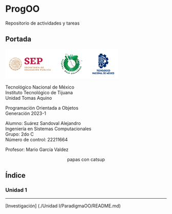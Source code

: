 # ProgOO
Repositorio de actividades y tareas

## Portada
![](./img/ParadigmaOO/gxaEVLb.png "Logos Oficiales")

Tecnológico Nacional de México  
Instituto Tecnológico de Tijuana   
Unidad Tomas Aquino  
  
Programación Orientada a Objetos  
Generación 2023-1  
  
Alumno: Suárez Sandoval Alejandro  
Ingeniería en Sistemas Computacionales  
Grupo: 2do C  
Número de control: 22211664  
   
 Profesor: Mario García Valdez</font> 
  
<p align="center">papas con catsup</p>

## Índice

### Unidad 1  
------  
[Investigación] (./Unidad I/ParadigmaOO/README.md)
